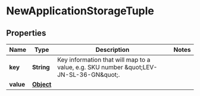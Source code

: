 
# NewApplicationStorageTuple

## Properties
Name | Type | Description | Notes
------------ | ------------- | ------------- | -------------
**key** | **String** | Key information that will map to a value, e.g. SKU number \&quot;LEV-JN-SL-36-GN\&quot;. | 
**value** | [**Object**](.md) |  | 



